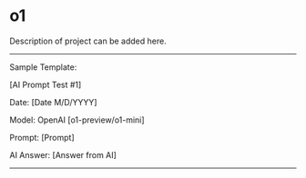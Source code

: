 # o1

Description of project can be added here.

<hr>

Sample Template:

[AI Prompt Test #1]

Date: [Date M/D/YYYY]

Model: OpenAI [o1-preview/o1-mini]


Prompt: [Prompt]

AI Answer: [Answer from AI]

<hr>
